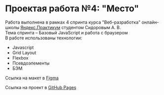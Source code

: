 
# Проектая работа №4: **"Место"** 
Работа выполнена в рамках 4 спринта курса "Веб-разработка" онлайн-школы [Яндекс.Практикум](https://practicum.yandex.ru/) студентом Сидоровым А. В.  
Тема спринта – Базовый JavaScript и работа с браузером  
В работе использованы технологии:  
* Javascript
* Grid Layout  
* Flexbox
* Псевдоэлементы
* БЭМ

Ссылка на макет в [Figma](https://www.figma.com/file/2cn9N9jSkmxD84oJik7xL7/JavaScript.-Sprint-4?node-id=28212%3A326)

Ссылка на проект в [GitHub Pages](https://temmmus.github.io/mesto/)